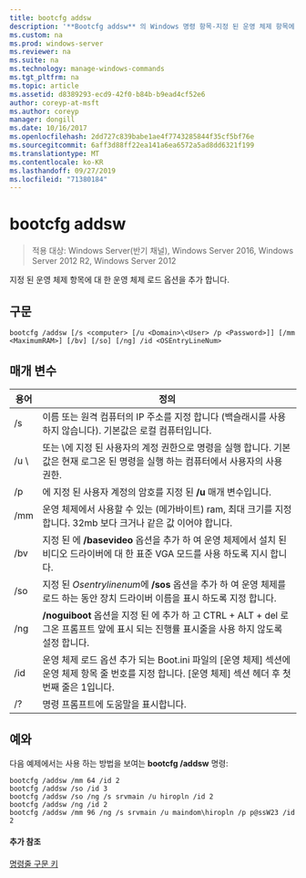 ```yaml
---
title: bootcfg addsw
description: '**Bootcfg addsw** 의 Windows 명령 항목-지정 된 운영 체제 항목에 대 한 운영 체제 로드 옵션을 추가 합니다.'
ms.custom: na
ms.prod: windows-server
ms.reviewer: na
ms.suite: na
ms.technology: manage-windows-commands
ms.tgt_pltfrm: na
ms.topic: article
ms.assetid: d8389293-ecd9-42f0-b84b-b9ead4cf52e6
author: coreyp-at-msft
ms.author: coreyp
manager: dongill
ms.date: 10/16/2017
ms.openlocfilehash: 2dd727c839babe1ae4f7743285844f35cf5bf76e
ms.sourcegitcommit: 6aff3d88ff22ea141a6ea6572a5ad8dd6321f199
ms.translationtype: MT
ms.contentlocale: ko-KR
ms.lasthandoff: 09/27/2019
ms.locfileid: "71380184"
---
```

# <a name="bootcfg-addsw"></a>bootcfg addsw

>적용 대상: Windows Server(반기 채널), Windows Server 2016, Windows Server 2012 R2, Windows Server 2012

지정 된 운영 체제 항목에 대 한 운영 체제 로드 옵션을 추가 합니다.

## <a name="syntax"></a>구문
```
bootcfg /addsw [/s <computer> [/u <Domain>\<User> /p <Password>]] [/mm <MaximumRAM>] [/bv] [/so] [/ng] /id <OSEntryLineNum>
```
## <a name="parameters"></a>매개 변수

|         용어         |                                                                                                            정의                                                                                                            |
|----------------------|----------------------------------------------------------------------------------------------------------------------------------------------------------------------------------------------------------------------------------|
|    /s <computer>     |                                                        이름 또는 원격 컴퓨터의 IP 주소를 지정 합니다 (백슬래시를 사용 하지 않습니다). 기본값은 로컬 컴퓨터입니다.                                                        |
| /u <Domain>\\<User>  |               <User> 또는 <Domain>\\<User>에 지정 된 사용자의 계정 권한으로 명령을 실행 합니다. 기본값은 현재 로그온 된 명령을 실행 하는 컴퓨터에서 사용자의 사용 권한.               |
|    /p <Password>     |                                                                      에 지정 된 사용자 계정의 암호를 지정 된 **/u** 매개 변수입니다.                                                                       |
|   /mm<MaximumRAM>   |                                          운영 체제에서 사용할 수 있는 (메가바이트) ram, 최대 크기를 지정 합니다. 32mb 보다 크거나 같은 값 이어야 합니다.                                          |
|         /bv          |                                    지정 된 <OSEntryLineNum>에 **/basevideo** 옵션을 추가 하 여 운영 체제에서 설치 된 비디오 드라이버에 대 한 표준 VGA 모드를 사용 하도록 지시 합니다.                                     |
|         /so          |                                      지정 된 *Osentrylinenum*에 **/sos** 옵션을 추가 하 여 운영 체제를 로드 하는 동안 장치 드라이버 이름을 표시 하도록 지정 합니다.                                      |
|         /ng          |                                         **/noguiboot** 옵션을 지정 된 <OSEntryLineNum>에 추가 하 고 CTRL + ALT + del 로그온 프롬프트 앞에 표시 되는 진행률 표시줄을 사용 하지 않도록 설정 합니다.                                          |
| /id <OSEntryLineNum> | 운영 체제 로드 옵션 추가 되는 Boot.ini 파일의 [운영 체제] 섹션에 운영 체제 항목 줄 번호를 지정 합니다. [운영 체제] 섹션 헤더 후 첫 번째 줄은 1입니다. |
|          /?          |                                                                                               명령 프롬프트에 도움말을 표시합니다.                                                                                               |

## <a name="BKMK_examples"></a>예와
다음 예제에서는 사용 하는 방법을 보여는 **bootcfg /addsw** 명령:
```
bootcfg /addsw /mm 64 /id 2 
bootcfg /addsw /so /id 3 
bootcfg /addsw /so /ng /s srvmain /u hiropln /id 2 
bootcfg /addsw /ng /id 2 
bootcfg /addsw /mm 96 /ng /s srvmain /u maindom\hiropln /p p@ssW23 /id 2
```
#### <a name="additional-references"></a>추가 참조
[명령줄 구문 키](command-line-syntax-key.md)
